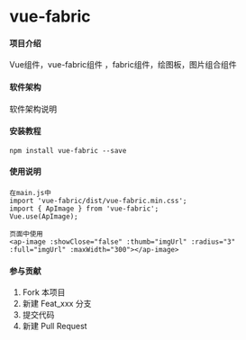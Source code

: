 # vue-fabric

#### 项目介绍
Vue组件，vue-fabric组件 ，fabric组件，绘图板，图片组合组件

#### 软件架构
软件架构说明


#### 安装教程

    npm install vue-fabric --save

#### 使用说明

    在main.js中
    import 'vue-fabric/dist/vue-fabric.min.css';
    import { ApImage } from 'vue-fabric';
    Vue.use(ApImage);

    页面中使用
    <ap-image :showClose="false" :thumb="imgUrl" :radius="3" :full="imgUrl" :maxWidth="300"></ap-image>

#### 参与贡献

1. Fork 本项目
2. 新建 Feat_xxx 分支
3. 提交代码
4. 新建 Pull Request
